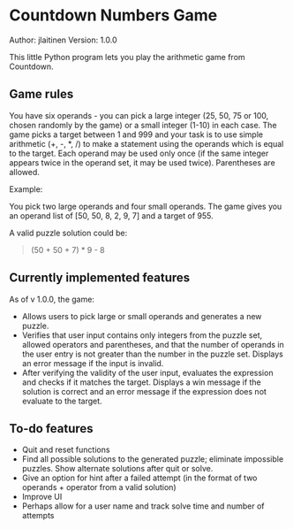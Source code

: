 # Countdown Numbers Game

Author: jlaitinen
Version: 1.0.0

This little Python program lets you play the arithmetic game from Countdown. 

## Game rules

You have six operands - you can pick a large integer (25, 50, 75 or 100, chosen randomly by the game) or a small integer (1-10) in each case. The game picks a target between 1 and 999 and your task is to use simple arithmetic (+, -, *, /) to make a statement using the operands which is equal to the target. Each operand may be used only once (if the same integer appears twice in the operand set, it may be used twice). Parentheses are allowed. 

Example: 

You pick two large operands and four small operands. The game gives you an operand list of [50, 50, 8, 2, 9, 7] and a target of 955. 

A valid puzzle solution could be: 

> (50 + 50 + 7) * 9 - 8

## Currently implemented features

As of v 1.0.0, the game:
- Allows users to pick large or small operands and generates a new puzzle.
- Verifies that user input contains only integers from the puzzle set, allowed operators and parentheses, and that the number of operands in the user entry is not greater than the number in the puzzle set. Displays an error message if the input is invalid.
- After verifying the validity of the user input, evaluates the expression and checks if it matches the target. Displays a win message if the solution is correct and an error message if the expression does not evaluate to the target.

## To-do features

- Quit and reset functions
- Find all possible solutions to the generated puzzle; eliminate impossible puzzles. Show alternate solutions after quit or solve.
- Give an option for hint after a failed attempt (in the format of two operands + operator from a valid solution)
- Improve UI
- Perhaps allow for a user name and track solve time and number of attempts